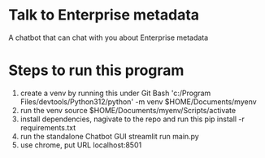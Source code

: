 # Talk to Enterprise metadata
A chatbot that can chat with you about Enterprise metadata

# Steps to run this program
1. create a venv by running this under Git Bash
'c:/Program Files/devtools/Python312/python' -m venv $HOME/Documents/myenv
2. run the venv
source $HOME/Documents/myenv/Scripts/activate
3. install dependencies, nagivate to the repo and run this
pip install -r requirements.txt
4. run the standalone Chatbot GUI
streamlit run main.py
4. use chrome, put URL localhost:8501
